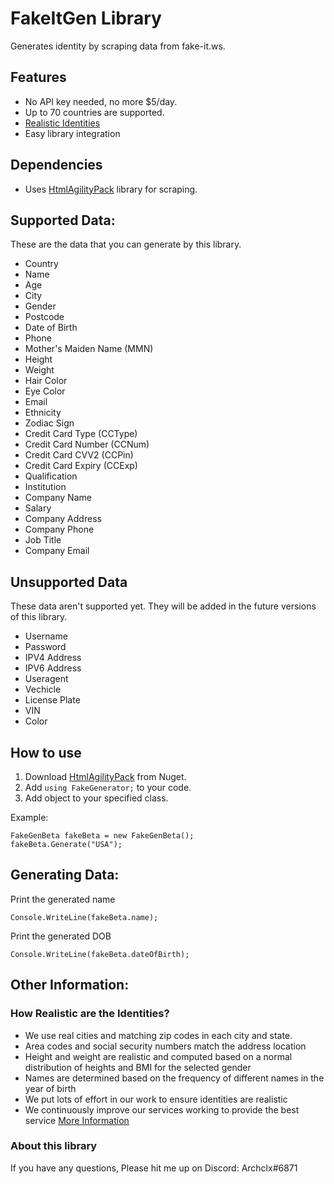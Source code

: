 # FakeItGen Library
Generates identity by scraping data from fake-it.ws.

## Features
- No API key needed, no more $5/day.
- Up to 70 countries are supported.
- [Realistic Identities](https://github.com/kntjspr/FakeItGen/README.md)
- Easy library integration

## Dependencies
- Uses [HtmlAgilityPack](https://html-agility-pack.net/) library for scraping.

## Supported Data:
These are the data that you can generate by this library.
- Country
- Name
- Age
- City
- Gender
- Postcode
- Date of Birth
- Phone
- Mother's Maiden Name (MMN)
- Height
- Weight
- Hair Color
- Eye Color
- Email
- Ethnicity
- Zodiac Sign
- Credit Card Type (CCType)
- Credit Card Number (CCNum)
- Credit Card CVV2 (CCPin)
- Credit Card Expiry (CCExp)
- Qualification
- Institution
- Company Name
- Salary
- Company Address
- Company Phone
- Job Title
- Company Email

## Unsupported Data
These data aren't supported yet. They will be added in the future versions of this library.
- Username
- Password
- IPV4 Address
- IPV6 Address
- Useragent
- Vechicle
- License Plate
- VIN
- Color

## How to use
1. Download [HtmlAgilityPack](https://html-agility-pack.net/) from Nuget.
2. Add ``using FakeGenerator;`` to your code.
3. Add object to your specified class.

Example:
``` 
FakeGenBeta fakeBeta = new FakeGenBeta();
fakeBeta.Generate("USA");
```
## Generating Data:
Print the generated name

``Console.WriteLine(fakeBeta.name);``

Print the generated DOB

``Console.WriteLine(fakeBeta.dateOfBirth);``

## Other Information:
### How Realistic are the Identities?
- We use real cities and matching zip codes in each city and state.
- Area codes and social security numbers match the address location
- Height and weight are realistic and computed based on a normal distribution of heights and BMI for the selected gender
- Names are determined based on the frequency of different names in the year of birth
- We put lots of effort in our work to ensure identities are realistic
- We continuously improve our services working to provide the best service
[More Information](https://fake-it.ws/about/)

### About this library
If you have any questions, Please hit me up on Discord: Archclx#6871
